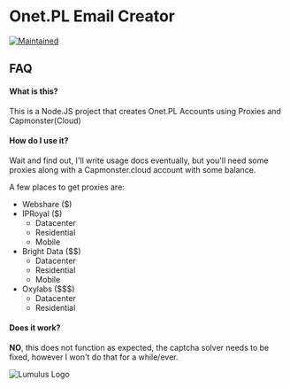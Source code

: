 
# Onet.PL Email Creator
[![Maintained](https://img.shields.io/maintenance/no/2021?style=for-the-badge)]() 



## FAQ

#### What is this?

This is a Node.JS project that creates Onet.PL Accounts using Proxies and Capmonster(Cloud)

#### How do I use it?

Wait and find out, I'll write usage docs eventually, but you'll need some proxies along with a Capmonster.cloud account with some balance.

A few places to get proxies are:
* Webshare ($)
* IPRoyal ($)
   * Datacenter
   * Residential
   * Mobile
* Bright Data ($$)
   * Datacenter
   * Residential
   * Mobile
* Oxylabs ($$$)
   * Datacenter
   * Residential

#### Does it work?

**NO**, this does not function as expected, the captcha solver needs to be fixed, however I won't do that for a while/ever.

![Lumulus Logo](https://popyourit.com/Lumulus%20Logo%20-%20White%20with%20Black%20Background%20-%205000x5000.png)
